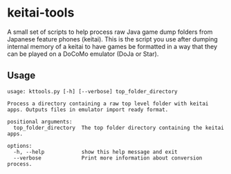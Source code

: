 # keitai-tools

A small set of scripts to help process raw Java game dump folders from Japanese feature phones (keitai).
This is the script you use after dumping internal memory of a keitai to have games be formatted in a way that they can be played on a DoCoMo emulator (DoJa or Star).

## Usage

```
usage: kttools.py [-h] [--verbose] top_folder_directory

Process a directory containing a raw top level folder with keitai apps. Outputs files in emulator import ready format.

positional arguments:
  top_folder_directory  The top folder directory containing the keitai apps.

options:
  -h, --help            show this help message and exit
  --verbose             Print more information about conversion process.
```